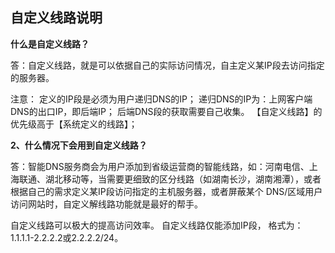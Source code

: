 ## 自定义线路说明

**什么是自定义线路？**

答：自定义线路，就是可以依据自己的实际访问情况，自主定义某IP段去访问指定的服务器。

 注意：
定义的IP段是必须为用户递归DNS的IP；
递归DNS的IP为：上网客户端DNS的出口IP，即后端IP；
后端DNS段的获取需要自己收集。
【自定义线路】的优先级高于【系统定义的线路】；

**2、什么情况下会用到自定义线路？**

答：智能DNS服务商会为用户添加到省级运营商的智能线路，如：河南电信、上海联通、湖北移动等，当需要更细致的区分线路（如湖南长沙，湖南湘潭），或者根据自己的需求定义某IP段访问指定的主机服务器，或者屏蔽某个 DNS/区域用户访问网站时，自定义解线路功能就是最好的帮手。

自定义线路可以极大的提高访问效率。
自定义线路仅能添加IP段，
格式为：1.1.1.1-2.2.2.2或2.2.2.2/24。


